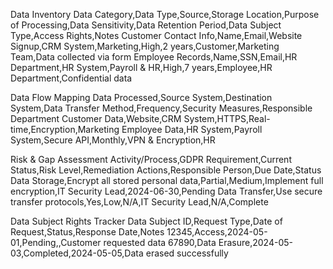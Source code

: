 Data Inventory
Data Category,Data Type,Source,Storage Location,Purpose of Processing,Data Sensitivity,Data Retention Period,Data Subject Type,Access Rights,Notes
Customer Contact Info,Name,Email,Website Signup,CRM System,Marketing,High,2 years,Customer,Marketing Team,Data collected via form
Employee Records,Name,SSN,Email,HR Department,HR System,Payroll & HR,High,7 years,Employee,HR Department,Confidential data

Data Flow Mapping
Data Processed,Source System,Destination System,Data Transfer Method,Frequency,Security Measures,Responsible Department
Customer Data,Website,CRM System,HTTPS,Real-time,Encryption,Marketing
Employee Data,HR System,Payroll System,Secure API,Monthly,VPN & Encryption,HR

Risk & Gap Assessment
Activity/Process,GDPR Requirement,Current Status,Risk Level,Remediation Actions,Responsible Person,Due Date,Status
Data Storage,Encrypt all stored personal data,Partial,Medium,Implement full encryption,IT Security Lead,2024-06-30,Pending
Data Transfer,Use secure transfer protocols,Yes,Low,N/A,IT Security Lead,N/A,Complete

Data Subject Rights Tracker
Data Subject ID,Request Type,Date of Request,Status,Response Date,Notes
12345,Access,2024-05-01,Pending,,Customer requested data
67890,Data Erasure,2024-05-03,Completed,2024-05-05,Data erased successfully
